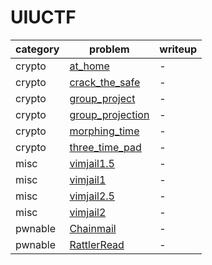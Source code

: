 # UIUCTF

category | problem | writeup
--- | --- | ---
crypto | [at_home](crypto/at_home) | -
crypto | [crack_the_safe](crypto/crack_the_safe) | -
crypto | [group_project](crypto/group_project) | -
crypto | [group_projection](crypto/group_projection) | -
crypto | [morphing_time](crypto/morphing_time) | -
crypto | [three_time_pad](crypto/three_time_pad) | -
misc | [vimjail1.5](misc/vimjail1.5) | -
misc | [vimjail1](misc/vimjail1) | -
misc | [vimjail2.5](misc/vimjail2.5) | -
misc | [vimjail2](misc/vimjail2) | -
pwnable | [Chainmail](pwnable/Chainmail) | -
pwnable | [RattlerRead](pwnable/RattlerRead) | -
